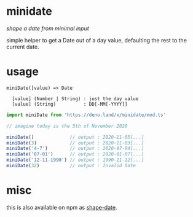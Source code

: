 # minidate

_shape a date from minimal input_

simple helper to get a Date out of a day value, defaulting the rest to the current date.

# usage

```
miniDate([value) => Date

  [value] (Number | String) : just the day value
  [value] (String)          : DD[-MM[-YYYY]]
```

```ts
import miniDate from 'https://deno.land/x/minidate/mod.ts'

// imagine today is the 5th of November 2020

miniDate()             // output : 2020-11-05[...]
miniDate(3)            // output : 2020-11-03[...]
miniDate('4-7')        // output : 2020-07-04[...]
miniDate('07-01')      // output : 2020-01-07[...]
miniDate('12-11-1990') // output : 1990-11-12[...]
miniDate(32)           // output : Invalid Date
```

# misc

this is also available on npm as [shape-date](https://www.npmjs.com/package/shape-date).
